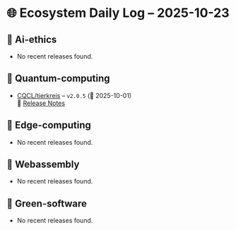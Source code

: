# 🌐 Ecosystem Daily Log – 2025-10-23

## 🔹 Ai-ethics
- No recent releases found.

## 🔹 Quantum-computing
- [CQCL/tierkreis](https://github.com/CQCL/tierkreis/releases/tag/v2.0.5) – `v2.0.5` (📅 2025-10-01)  
  🔗 [Release Notes](https://github.com/CQCL/tierkreis/releases/tag/v2.0.5)

## 🔹 Edge-computing
- No recent releases found.

## 🔹 Webassembly
- No recent releases found.

## 🔹 Green-software
- No recent releases found.